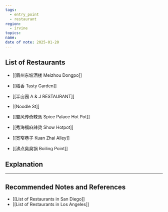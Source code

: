 ```yaml
---
tags:
  - entry_point
  - restaurant
region:
  - irvine
topics: 
name: 
date of note: 2025-01-20
---
```


## List of Restaurants

- [[眉州东坡酒楼 Meizhou Dongpo]]

- [[稻香 Tasty Garden]]

- [[半亩园 A & J RESTAURANT]]

- [[Noodle St]]

- [[蜀风传奇辣派 Spice Palace Hot Pot]]
- [[秀海福麻辣烫 Show Hotpot]]
- [[宽窄巷子 Kuan Zhai Alley]]
- [[沸点臭臭锅 Boiling Point]]



## Explanation





-----------
##  Recommended Notes and References

- [[List of Restaurants in San Diego]]
- [[List of Restaurants in Los Angeles]]